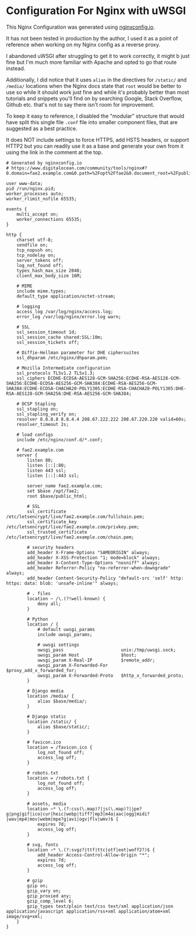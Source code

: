 # Configuration For Nginx with uWSGI

This Nginx Configuration was generated using [nginxconfig.io](https://nginxconfig.io).

It has not been tested in production by the author, I used it as a point of reference when working on my Nginx config as a reverse proxy.

I abandoned uWSGI after struggling to get it to work correctly, it might b just fine but I'm much more familiar with Apache and opted to go that route instead.

Additionally, I did notice that it uses `alias` in the directives for `/static/` and `/media/` locations when the Nginx docs state that `root` would be better to use so while it should work just fine and while it's probably better than most tutorials and snippets you'll find on by searching Google, Stack Overflow, Github etc. that's not to say there isn't room for improvement.

To keep it easy to reference, I disabled the "modular" structure that would have split this single file `.conf` file into smaller component files, that are suggested as a best practice.

It does NOT include settings to force HTTPS, add HSTS headers, or support HTTP2 but you can readily use it as a base and generate your own from it using the link in the comment at the top.

```
# Generated by nginxconfig.io
# https://www.digitalocean.com/community/tools/nginx#?0.domain=fae2.example.com&0.path=%2Fopt%2Ffae2&0.document_root=%2Fpublic_html&0.redirect=false&0.http2=false&0.force_https=false&0.hsts=false&0.php=false&0.python&0.django&0.proxy_pass=http:%2F%2F127.0.0.1:8080&resolver_cloudflare=false&file_structure=unified

user www-data;
pid /run/nginx.pid;
worker_processes auto;
worker_rlimit_nofile 65535;

events {
    multi_accept on;
    worker_connections 65535;
}

http {
    charset utf-8;
    sendfile on;
    tcp_nopush on;
    tcp_nodelay on;
    server_tokens off;
    log_not_found off;
    types_hash_max_size 2048;
    client_max_body_size 16M;

    # MIME
    include mime.types;
    default_type application/octet-stream;

    # logging
    access_log /var/log/nginx/access.log;
    error_log /var/log/nginx/error.log warn;

    # SSL
    ssl_session_timeout 1d;
    ssl_session_cache shared:SSL:10m;
    ssl_session_tickets off;

    # Diffie-Hellman parameter for DHE ciphersuites
    ssl_dhparam /etc/nginx/dhparam.pem;

    # Mozilla Intermediate configuration
    ssl_protocols TLSv1.2 TLSv1.3;
    ssl_ciphers ECDHE-ECDSA-AES128-GCM-SHA256:ECDHE-RSA-AES128-GCM-SHA256:ECDHE-ECDSA-AES256-GCM-SHA384:ECDHE-RSA-AES256-GCM-SHA384:ECDHE-ECDSA-CHACHA20-POLY1305:ECDHE-RSA-CHACHA20-POLY1305:DHE-RSA-AES128-GCM-SHA256:DHE-RSA-AES256-GCM-SHA384;

    # OCSP Stapling
    ssl_stapling on;
    ssl_stapling_verify on;
    resolver 8.8.8.8 8.8.4.4 208.67.222.222 208.67.220.220 valid=60s;
    resolver_timeout 2s;

    # load configs
    include /etc/nginx/conf.d/*.conf;

    # fae2.example.com
    server {
        listen 80;
        listen [::]:80;
        listen 443 ssl;
        listen [::]:443 ssl;
    
        server_name fae2.example.com;
        set $base /opt/fae2;
        root $base/public_html;
    
        # SSL
        ssl_certificate /etc/letsencrypt/live/fae2.example.com/fullchain.pem;
        ssl_certificate_key /etc/letsencrypt/live/fae2.example.com/privkey.pem;
        ssl_trusted_certificate /etc/letsencrypt/live/fae2.example.com/chain.pem;
    
        # security headers
        add_header X-Frame-Options "SAMEORIGIN" always;
        add_header X-XSS-Protection "1; mode=block" always;
        add_header X-Content-Type-Options "nosniff" always;
        add_header Referrer-Policy "no-referrer-when-downgrade" always;
        add_header Content-Security-Policy "default-src 'self' http: https: data: blob: 'unsafe-inline'" always;
        
        # . files
        location ~ /\.(?!well-known) {
            deny all;
        }
    
        # Python
        location / {
            # default uwsgi_params
            include uwsgi_params;
            
            # uwsgi settings
            uwsgi_pass                      unix:/tmp/uwsgi.sock;
            uwsgi_param Host                $host;
            uwsgi_param X-Real-IP           $remote_addr;
            uwsgi_param X-Forwarded-For     $proxy_add_x_forwarded_for;
            uwsgi_param X-Forwarded-Proto   $http_x_forwarded_proto;
        }
    
        # Django media
        location /media/ {
            alias $base/media/;
        }
    
        # Django static
        location /static/ {
            alias $base/static/;
        }
    
        # favicon.ico
        location = /favicon.ico {
            log_not_found off;
            access_log off;
        }
        
        # robots.txt
        location = /robots.txt {
            log_not_found off;
            access_log off;
        }
        
        # assets, media
        location ~* \.(?:css(\.map)?|js(\.map)?|jpe?g|png|gif|ico|cur|heic|webp|tiff?|mp3|m4a|aac|ogg|midi?|wav|mp4|mov|webm|mpe?g|avi|ogv|flv|wmv)$ {
            expires 7d;
            access_log off;
        }
        
        # svg, fonts
        location ~* \.(?:svgz?|ttf|ttc|otf|eot|woff2?)$ {
            add_header Access-Control-Allow-Origin "*";
            expires 7d;
            access_log off;
        }
        
        # gzip
        gzip on;
        gzip_vary on;
        gzip_proxied any;
        gzip_comp_level 6;
        gzip_types text/plain text/css text/xml application/json application/javascript application/rss+xml application/atom+xml image/svg+xml;
    }
}
```

